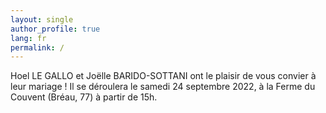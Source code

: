 ```yaml
---
layout: single
author_profile: true
lang: fr
permalink: /
---
```


Hoel LE GALLO et Joëlle BARIDO-SOTTANI ont le plaisir de vous convier à leur mariage !
Il se déroulera le samedi 24 septembre 2022, à la Ferme du Couvent (Bréau, 77) à partir de 15h.